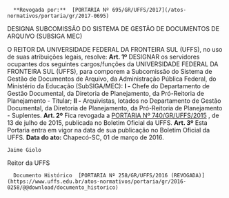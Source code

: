       **Revogada por:**  [PORTARIA Nº 695/GR/UFFS/2017](/atos-normativos/portaria/gr/2017-0695) 

   DESIGNA SUBCOMISSÃO DO SISTEMA DE GESTÃO DE DOCUMENTOS DE ARQUIVO (SUBSIGA MEC)  

 O REITOR DA UNIVERSIDADE FEDERAL DA FRONTEIRA SUL (UFFS), no uso de suas atribuições legais, resolve:   **Art. 1º** DESIGNAR os servidores ocupantes dos seguintes cargos/funções da UNIVERSIDADE FEDERAL DA FRONTEIRA SUL (UFFS), para comporem a Subcomissão do Sistema de Gestão de Documentos de Arquivo, da Administração Pública Federal, do Ministério da Educação (SubSIGA/MEC): **I -** Chefe do Departamento de Gestão Documental, da Diretoria de Planejamento, da Pró-Reitoria de Planejamento - Titular; **II -** Arquivistas, lotados no Departamento de Gestão Documental, da Diretoria de Planejamento, da Pró-Reitoria de Planejamento - Suplentes.   **Art. 2º** Fica revogada a [PORTARIA Nº 740/GR/UFFS/2015](https://www.uffs.edu.br/atos-normativos/portaria/gr/2015-0740)  , de 13 de julho de 2015, publicada no Boletim Oficial da UFFS.   **Art. 3º** Esta Portaria entra em vigor na data de sua publicação no Boletim Oficial da UFFS.      **Data do ato:** Chapecó-SC, 01 de março de 2016.   
 

    Jaime Giolo   
 Reitor da UFFS 

      Documento Histórico  [PORTARIA Nº 258/GR/UFFS/2016 (REVOGADA)](https://www.uffs.edu.br/atos-normativos/portaria/gr/2016-0258/@@download/documento_historico)     
      